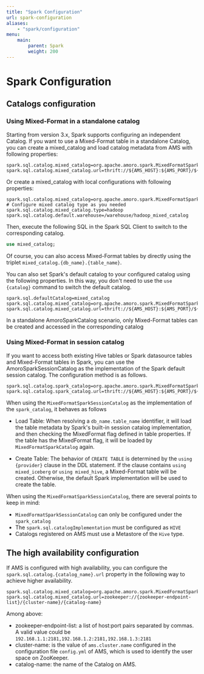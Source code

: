 ```yaml
---
title: "Spark Configuration"
url: spark-configuration
aliases:
    - "spark/configuration"
menu:
    main:
        parent: Spark
        weight: 200
---
```

<!--
 - Licensed to the Apache Software Foundation (ASF) under one or more
 - contributor license agreements.  See the NOTICE file distributed with
 - this work for additional information regarding copyright ownership.
 - The ASF licenses this file to You under the Apache License, Version 2.0
 - (the "License"); you may not use this file except in compliance with
 - the License.  You may obtain a copy of the License at
 -
 -   http://www.apache.org/licenses/LICENSE-2.0
 -
 - Unless required by applicable law or agreed to in writing, software
 - distributed under the License is distributed on an "AS IS" BASIS,
 - WITHOUT WARRANTIES OR CONDITIONS OF ANY KIND, either express or implied.
 - See the License for the specific language governing permissions and
 - limitations under the License.
 -->
# Spark Configuration

## Catalogs configuration

### Using Mixed-Format in a standalone catalog

Starting from version 3.x, Spark supports configuring an independent Catalog.
If you want to use a Mixed-Format table in a standalone Catalog, you can create a mixed_catalog and load catalog 
metadata from AMS with following properties:

```properties
spark.sql.catalog.mixed_catalog=org.apache.amoro.spark.MixedFormatSparkCatalog
spark.sql.catalog.mixed_catalog.url=thrift://${AMS_HOST}:${AMS_PORT}/${AMS_CATALOG_NAME_HIVE}
```

Or create a mixed_catalog with local configurations with following properties:
```properties
spark.sql.catalog.mixed_catalog=org.apache.amoro.spark.MixedFormatSparkCatalog
# Configure mixed catalog type as you needed
spark.sql.catalog.mixed_catalog.type=hadoop
spark.sql.catalog.default.warehouse=/warehouse/hadoop_mixed_catalog
```

Then, execute the following SQL in the Spark SQL Client to switch to the corresponding catalog.

```sql
use mixed_catalog;
```

Of course, you can also access Mixed-Format tables by directly using the triplet
`mixed_catalog.{db_name}.{table_name}`.

You can also set Spark's default catalog to your configured catalog using the following properties.
In this way, you don't need to use the `use {catalog}` command to switch the default catalog.

```properties
spark.sql.defaultCatalog=mixed_catalog
spark.sql.catalog.mixed_catalog=org.apache.amoro.spark.MixedFormatSparkCatalog
spark.sql.catalog.mixed_catalog.url=thrift://${AMS_HOST}:${AMS_PORT}/${AMS_CATALOG_NAME_HIVE}
```

In a standalone AmoroSparkCatalog scenario, only Mixed-Format tables can be created and accessed in the corresponding
catalog

### Using Mixed-Format in session catalog

If you want to access both existing Hive tables or Spark datasource tables and Mixed-Format tables in Spark,
you can use the AmoroSparkSessionCatalog as the implementation of the Spark default session catalog.
The configuration method is as follows.

```properties
spark.sql.catalog.spark_catalog=org.apache.amoro.spark.MixedFormatSparkSessionCatalog
spark.sql.catalog.spark_catalog.url=thrift://${AMS_HOST}:${AMS_PORT}/${AMS_CATALOG_NAME_HIVE}
```

When using the `MixedFormatSparkSessionCatalog` as the implementation of the `spark_catalog`, it behaves as follows

- Load Table: When resolving a `db_name.table_name` identifier, it will load the table metadata by Spark's built-in
  session catalog implementation, and then checking the MixedFormat flag defined in table properties. If the table has
  the MixedFormat flag, it will be loaded by `MixedFormatSparkCatalog` again.

- Create Table: The behavior of `CREATE TABLE` is determined by the `using {provider}` clause in the DDL statement. If
  the clause contains `using mixed_iceberg` or `using mixed_hive`, a Mixed-Format table will be created. Otherwise, the default Spark implementation
  will be used to create the table.

When using the `MixedFormatSparkSessionCatalog`, there are several points to keep in mind:

- `MixedFormatSparkSessionCatalog` can only be configured under the `spark_catalog`
- The `spark.sql.catalogImplementation` must be configured as `HIVE`
- Catalogs registered on AMS must use a Metastore of the `Hive` type.

## The high availability configuration

If AMS is configured with high availability, you can configure the `spark.sql.catalog.{catalog_name}.url` property in
the following way to achieve higher availability.

```properties
spark.sql.catalog.mixed_catalog=org.apache.amoro.spark.MixedFormatSparkCatalog
spark.sql.catalog.mixed_catalog.url=zookeeper://{zookeeper-endpoint-list}/{cluster-name}/{catalog-name}
```

Among above:

- zookeeper-endpoint-list:  a list of host:port pairs separated by commas. A valid value could
  be `192.168.1.1:2181,192.168.1.2:2181,192.168.1.3:2181`
- cluster-name:  is the value of `ams.cluster.name` configured in the configuration file `config.yml` of AMS, which is
  used to identify the user space on ZooKeeper.
- catalog-name: the name of the Catalog on AMS.
